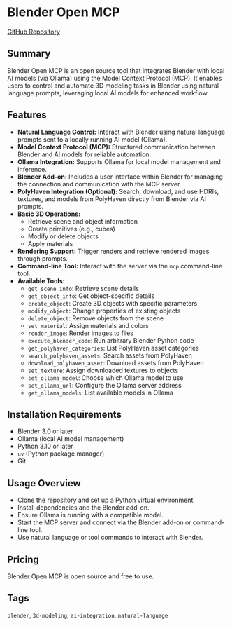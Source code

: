 # Blender Open MCP

[GitHub Repository](https://github.com/dhakalnirajan/blender-open-mcp)

## Summary
Blender Open MCP is an open source tool that integrates Blender with local AI models (via Ollama) using the Model Context Protocol (MCP). It enables users to control and automate 3D modeling tasks in Blender using natural language prompts, leveraging local AI models for enhanced workflow.

## Features
- **Natural Language Control:** Interact with Blender using natural language prompts sent to a locally running AI model (Ollama).
- **Model Context Protocol (MCP):** Structured communication between Blender and AI models for reliable automation.
- **Ollama Integration:** Supports Ollama for local model management and inference.
- **Blender Add-on:** Includes a user interface within Blender for managing the connection and communication with the MCP server.
- **PolyHaven Integration (Optional):** Search, download, and use HDRIs, textures, and models from PolyHaven directly from Blender via AI prompts.
- **Basic 3D Operations:**
  - Retrieve scene and object information
  - Create primitives (e.g., cubes)
  - Modify or delete objects
  - Apply materials
- **Rendering Support:** Trigger renders and retrieve rendered images through prompts.
- **Command-line Tool:** Interact with the server via the `mcp` command-line tool.
- **Available Tools:**
  - `get_scene_info`: Retrieve scene details
  - `get_object_info`: Get object-specific details
  - `create_object`: Create 3D objects with specific parameters
  - `modify_object`: Change properties of existing objects
  - `delete_object`: Remove objects from the scene
  - `set_material`: Assign materials and colors
  - `render_image`: Render images to files
  - `execute_blender_code`: Run arbitrary Blender Python code
  - `get_polyhaven_categories`: List PolyHaven asset categories
  - `search_polyhaven_assets`: Search assets from PolyHaven
  - `download_polyhaven_asset`: Download assets from PolyHaven
  - `set_texture`: Assign downloaded textures to objects
  - `set_ollama_model`: Choose which Ollama model to use
  - `set_ollama_url`: Configure the Ollama server address
  - `get_ollama_models`: List available models in Ollama

## Installation Requirements
- Blender 3.0 or later
- Ollama (local AI model management)
- Python 3.10 or later
- `uv` (Python package manager)
- Git

## Usage Overview
- Clone the repository and set up a Python virtual environment.
- Install dependencies and the Blender add-on.
- Ensure Ollama is running with a compatible model.
- Start the MCP server and connect via the Blender add-on or command-line tool.
- Use natural language or tool commands to interact with Blender.

## Pricing
Blender Open MCP is open source and free to use.

## Tags
`blender`, `3d-modeling`, `ai-integration`, `natural-language`